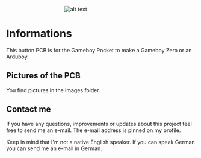&emsp;&emsp;&emsp;&emsp;&emsp;&emsp;&emsp;&emsp;&emsp;&emsp;&emsp;![alt text](https://raw.githubusercontent.com/DerNuntius/Gameboy-Battery-Indicator-PCB-Board/master/Logo/GBZLogo.jpg "DerNuntius Logo")
# Informations
This button PCB is for the Gameboy Pocket to make a Gameboy Zero or an Arduboy.

## Pictures of the PCB

You find pictures in the images folder.


## Contact me
If you have any questions, improvements or updates about this project feel free to send me an e-mail. The e-mail address is pinned on my profile. 

Keep in mind that I'm not a native English speaker. If you can speak German you can send me an e-mail in German. 
